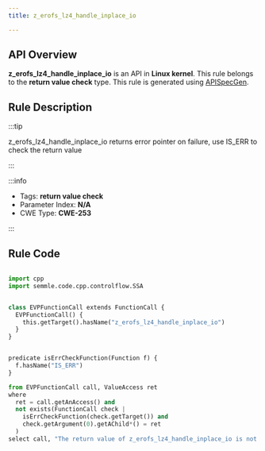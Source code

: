 ```yaml
---
title: z_erofs_lz4_handle_inplace_io

---
```



## API Overview
**z_erofs_lz4_handle_inplace_io** is an API in **Linux kernel**. This rule belongs to the **return value check** type. This rule is generated using [APISpecGen](../../tools/APISpecGen).
## Rule Description

:::tip

z_erofs_lz4_handle_inplace_io returns error pointer on failure, use IS_ERR to check the return value

:::

:::info

- Tags: **return value check**
- Parameter Index: **N/A**
- CWE Type: **CWE-253**

:::

## Rule Code
```python

import cpp
import semmle.code.cpp.controlflow.SSA


class EVPFunctionCall extends FunctionCall {
  EVPFunctionCall() {
    this.getTarget().hasName("z_erofs_lz4_handle_inplace_io")
  }
}


predicate isErrCheckFunction(Function f) {
  f.hasName("IS_ERR") 
}

from EVPFunctionCall call, ValueAccess ret
where
  ret = call.getAnAccess() and
  not exists(FunctionCall check |
    isErrCheckFunction(check.getTarget()) and
    check.getArgument(0).getAChild*() = ret
  )
select call, "The return value of z_erofs_lz4_handle_inplace_io is not checked with IS_ERR."
    
```